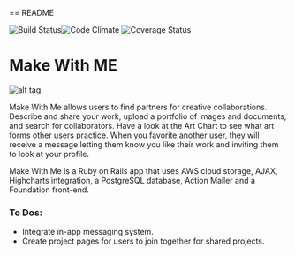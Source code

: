 == README

![Build Status](https://codeship.com/projects/500ce740-0683-0133-9e25-5e6c74a52e2c/status?branch=master)![Code Climate](https://codeclimate.com/github/NoraDelaney/make-with-me.png) ![Coverage Status](https://coveralls.io/repos/NoraDelaney/make-with-me/badge.png)

Make With ME
============

![alt tag](https://raw.github.com/NoraDelaney/make-with-me/master/app/assets/images/SplitShire-1233.jpg)

Make With Me allows users to find partners for creative collaborations. Describe and share your work, upload a portfolio of images and documents, and search for collaborators. Have a look at the Art Chart to see what art forms other users practice. When you favorite another user, they will receive a message letting them know you like their work and inviting them to look at your profile.

Make With Me is a Ruby on Rails app that uses AWS cloud storage, AJAX, Highcharts integration, a PostgreSQL database, Action Mailer and a Foundation front-end.

### To Dos:
* Integrate in-app messaging system.
* Create project pages for users to join together for shared projects.
